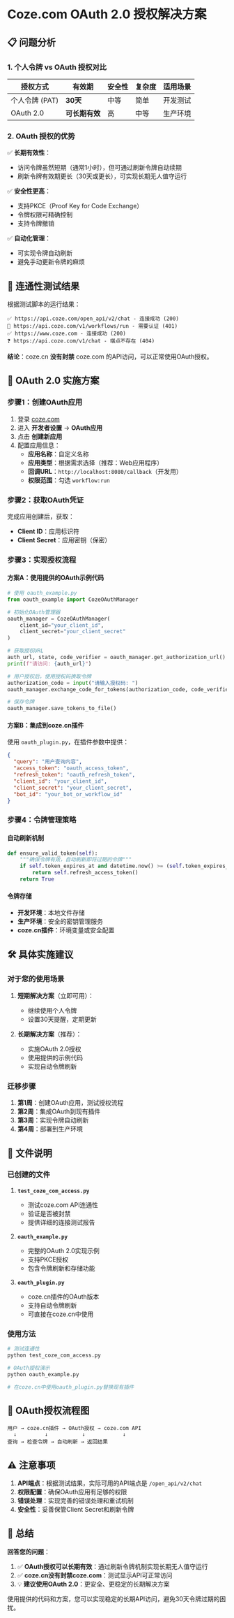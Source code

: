 # Coze.com OAuth 2.0 授权解决方案

## 📋 问题分析

### 1. 个人令牌 vs OAuth 授权对比

| 授权方式 | 有效期 | 安全性 | 复杂度 | 适用场景 |
|---------|--------|--------|--------|----------|
| 个人令牌 (PAT) | **30天** | 中等 | 简单 | 开发测试 |
| OAuth 2.0 | **可长期有效** | 高 | 中等 | 生产环境 |

### 2. OAuth 授权的优势

✅ **长期有效性**：
- 访问令牌虽然短期（通常1小时），但可通过刷新令牌自动续期
- 刷新令牌有效期更长（30天或更长），可实现长期无人值守运行

✅ **安全性更高**：
- 支持PKCE（Proof Key for Code Exchange）
- 令牌权限可精确控制
- 支持令牌撤销

✅ **自动化管理**：
- 可实现令牌自动刷新
- 避免手动更新令牌的麻烦

## 🧪 连通性测试结果

根据测试脚本的运行结果：

```
✅ https://api.coze.com/open_api/v2/chat - 连接成功 (200)
🔑 https://api.coze.com/v1/workflows/run - 需要认证 (401)
✅ https://www.coze.com - 连接成功 (200)
❓ https://api.coze.com/v1/chat - 端点不存在 (404)
```

**结论**：coze.cn **没有封禁** coze.com 的API访问，可以正常使用OAuth授权。

## 🔐 OAuth 2.0 实施方案

### 步骤1：创建OAuth应用

1. 登录 [coze.com](https://www.coze.com)
2. 进入 **开发者设置** → **OAuth应用**
3. 点击 **创建新应用**
4. 配置应用信息：
   - **应用名称**：自定义名称
   - **应用类型**：根据需求选择（推荐：Web应用程序）
   - **回调URL**：`http://localhost:8080/callback`（开发用）
   - **权限范围**：勾选 `workflow:run`

### 步骤2：获取OAuth凭证

完成应用创建后，获取：
- **Client ID**：应用标识符
- **Client Secret**：应用密钥（保密）

### 步骤3：实现授权流程

#### 方案A：使用提供的OAuth示例代码

```python
# 使用 oauth_example.py
from oauth_example import CozeOAuthManager

# 初始化OAuth管理器
oauth_manager = CozeOAuthManager(
    client_id="your_client_id",
    client_secret="your_client_secret"
)

# 获取授权URL
auth_url, state, code_verifier = oauth_manager.get_authorization_url()
print(f"请访问: {auth_url}")

# 用户授权后，使用授权码换取令牌
authorization_code = input("请输入授权码: ")
oauth_manager.exchange_code_for_tokens(authorization_code, code_verifier)

# 保存令牌
oauth_manager.save_tokens_to_file()
```

#### 方案B：集成到coze.cn插件

使用 `oauth_plugin.py`，在插件参数中提供：

```json
{
  "query": "用户查询内容",
  "access_token": "oauth_access_token",
  "refresh_token": "oauth_refresh_token",
  "client_id": "your_client_id",
  "client_secret": "your_client_secret",
  "bot_id": "your_bot_or_workflow_id"
}
```

### 步骤4：令牌管理策略

#### 自动刷新机制

```python
def ensure_valid_token(self):
    """确保令牌有效，自动刷新即将过期的令牌"""
    if self.token_expires_at and datetime.now() >= (self.token_expires_at - timedelta(minutes=5)):
        return self.refresh_access_token()
    return True
```

#### 令牌存储

- **开发环境**：本地文件存储
- **生产环境**：安全的密钥管理服务
- **coze.cn插件**：环境变量或安全配置

## 🛠️ 具体实施建议

### 对于您的使用场景

1. **短期解决方案**（立即可用）：
   - 继续使用个人令牌
   - 设置30天提醒，定期更新

2. **长期解决方案**（推荐）：
   - 实施OAuth 2.0授权
   - 使用提供的示例代码
   - 实现自动令牌刷新

### 迁移步骤

1. **第1周**：创建OAuth应用，测试授权流程
2. **第2周**：集成OAuth到现有插件
3. **第3周**：实现令牌自动刷新
4. **第4周**：部署到生产环境

## 📁 文件说明

### 已创建的文件

1. **`test_coze_com_access.py`**
   - 测试coze.com API连通性
   - 验证是否被封禁
   - 提供详细的连接测试报告

2. **`oauth_example.py`**
   - 完整的OAuth 2.0实现示例
   - 支持PKCE授权
   - 包含令牌刷新和存储功能

3. **`oauth_plugin.py`**
   - coze.cn插件的OAuth版本
   - 支持自动令牌刷新
   - 可直接在coze.cn中使用

### 使用方法

```bash
# 测试连通性
python test_coze_com_access.py

# OAuth授权演示
python oauth_example.py

# 在coze.cn中使用oauth_plugin.py替换现有插件
```

## 🔄 OAuth授权流程图

```
用户 → coze.cn插件 → OAuth授权 → coze.com API
  ↓         ↓           ↓            ↓
查询 → 检查令牌 → 自动刷新 → 返回结果
```

## ⚠️ 注意事项

1. **API端点**：根据测试结果，实际可用的API端点是 `/open_api/v2/chat`
2. **权限配置**：确保OAuth应用有足够的权限
3. **错误处理**：实现完善的错误处理和重试机制
4. **安全性**：妥善保管Client Secret和刷新令牌

## 🎯 总结

**回答您的问题**：

1. ✅ **OAuth授权可以长期有效**：通过刷新令牌机制实现长期无人值守运行
2. ✅ **coze.cn没有封禁coze.com**：测试显示API可正常访问
3. 💡 **建议使用OAuth 2.0**：更安全、更稳定的长期解决方案

使用提供的代码和方案，您可以实现稳定的长期API访问，避免30天令牌过期的困扰。